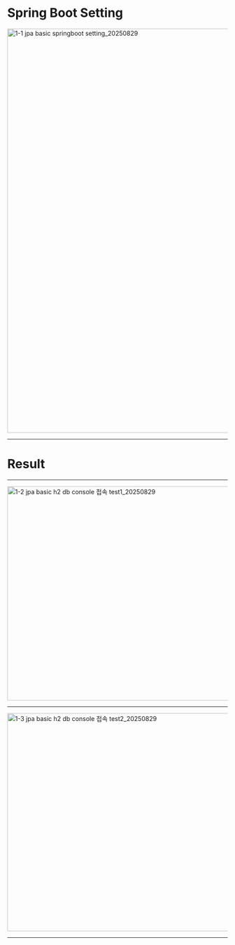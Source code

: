 # Spring Boot Setting

<img width="1831" height="921" alt="1-1  jpa basic springboot setting_20250829" src="https://github.com/user-attachments/assets/9b687a7b-c46a-41cb-9404-97da7a86b3b7" />

---

# Result

---

<img width="575" height="488" alt="1-2  jpa basic h2 db console 접속 test1_20250829" src="https://github.com/user-attachments/assets/4a9f3f57-2681-4c5c-943b-d304c64e939d" />

---

<img width="970" height="497" alt="1-3  jpa basic h2 db console 접속 test2_20250829" src="https://github.com/user-attachments/assets/52e49b51-92e0-4314-a547-61ead2a27a11" />

---
